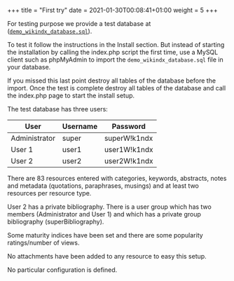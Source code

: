 +++
title = "First try"
date = 2021-01-30T00:08:41+01:00
weight = 5
+++

For testing purpose we provide a test database at ([`demo_wikindx_database.sql`](../demo_wikindx_database.sql)).

To test it follow the instructions in the Install section. But instead of starting the installation by calling the index.php script the first time, use a MySQL client such as phpMyAdmin to import the `demo_wikindx_database.sql` file in your database.
 
If you missed this last point destroy all tables of the database before the import. Once the test is complete destroy all tables of the database and call the index.php page to start the install setup.

The test database has three users:

|User          | Username | Password
|--------------|----------|-------------
|Administrator | super    | superW!k1ndx
|User 1        | user1    | user1W!k1ndx
|User 2        | user2    | user2W!k1ndx


There are 83 resources entered with categories, keywords, abstracts,
notes and metadata (quotations, paraphrases, musings) and at least two
resources per resource type.

User 2 has a private bibliography. There is a user group which has two
members (Administrator and User 1) and which has a private group bibliography
(superBibliography).

Some maturity indices have been set and there are some popularity
ratings/number of views.

No attachments have been added to any resource to easy this setup.

No particular configuration is defined. 
